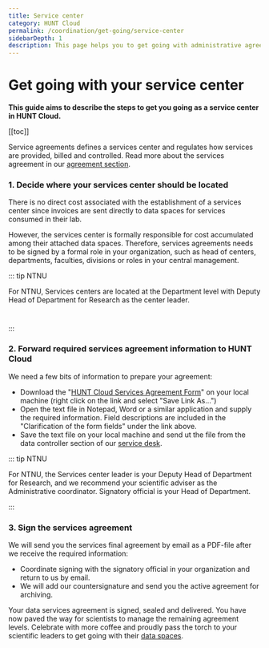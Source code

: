 ```yaml
---
title: Service center
category: HUNT Cloud
permalink: /coordination/get-going/service-center
sidebarDepth: 1
description: This page helps you to get going with administrative agreements in HUNT Cloud.
---
```


# Get going with your service center

**This guide aims to describe the steps to get you going as a service center in HUNT Cloud.**

[[toc]]

Service agreements defines a services center and regulates how services are provided, billed and controlled. Read more about the services agreement in our [agreement section](/administer-science/agreements/overview/#services-agreement).


### 1. Decide where your services center should be located 

There is no direct cost associated with the establishment of a services center since invoices are sent directly to data spaces for services consumed in their lab. 

However, the services center is formally responsible for cost accumulated among their attached data spaces. Therefore, services agreements needs to be signed by a formal role in your organization, such as head of centers, departments, faculties, divisions or roles in your central management. 

::: tip NTNU

For NTNU, Services centers are located at the Department level with Deputy Head of Department for Research as the center leader.
#

:::

### 2. Forward required services agreement information to HUNT Cloud

We need a few bits of information to prepare your agreement:
 
- Download the "[HUNT Cloud Services Agreement Form](/administer-science/agreements/overview/#required-information-2)" on your local machine (right click on the link and select "Save Link As...")
- Open the text file in Notepad, Word or a similar application and supply the required information. Field descriptions are included in the "Clarification of the form fields" under the link above. 
- Save the text file on your local machine and send ut the file from the data controller section of our [service desk](/govern-science/service-desk/data-controller-orders/#add-a-service-center).

::: tip NTNU

For NTNU, the Services center leader is your Deputy Head of Department for Research, and we recommend your scientific adviser as the Administrative coordinator. Signatory official is your Head of Department.

:::

### 3. Sign the services agreement

We will send you the services final agreement by email as a PDF-file after we receive the required information:

- Coordinate signing with the signatory official in your organization and return to us by email. 
- We will add our countersignature and send you the active agreement for archiving. 

Your data services agreement is signed, sealed and delivered. You have now paved the way for scientists to manage the remaining agreement levels. Celebrate with more coffee and proudly pass the torch to your scientific leaders to get going with their [data spaces](/administer-science/get-going/data-space/).






